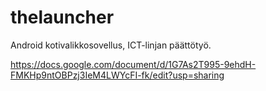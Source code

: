 # thelauncher

Android kotivalikkosovellus, ICT-linjan päättötyö.



https://docs.google.com/document/d/1G7As2T995-9ehdH-FMKHp9ntOBPzj3IeM4LWYcFI-fk/edit?usp=sharing
